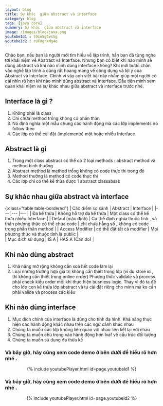 ```yaml
---
layout: blog
title: Sự khác  giữa abstract và interface
category: blog
tags: [java core]
summery: Sự khác  giữa abstract và interface 
image: /images/blog/java.png
youtubeId1 : t9in5g6vsSg
youtubeId2 : rUFUgrkMg4o
---
```


Chào bạn, nếu bạn là người mới tìm hiểu về lập trình, hẳn bạn đã từng nghe tới khái niệm về Abstract và Interface.
Nhưng bạn có biết khi nào mình sẽ dùng abstract và khi nào mình dùng interface không? Khi mới bước chân vào 
nghề lập trình a cũng rất hoang mang về công dụng và lợi ý của Abstract và Interface. Chính vì vậy anh
viết bài này nhằm giúp mọi người có cái nhìn rõ hơn khi nào mình dùng abstract và Interface.
Đầu tiên mình xem quan khái niệm và sự khác nhau giữa abstract và interface trước nhé.

## Interface là gì ?

1. Không phải là class
2. Chỉ chứa method trống không có phần thân
3. Nó định nghĩa một mẫu chung các hành động mà các lớp implements nó follow theo
4. Các lớp có thể cài đặt (implements) một hoặc nhiều Interface 

## Abstract là gì

1. Trong một class abstract có thể có 2 loại methods : abstract method và method bình thường
2. Abstract method là method trống không có code thực thi trong đó
3. Method thường là method có code thực thi 
4. Các lớp chỉ có thể kế thừa được 1 abstract classabsab

## Sự khác nhau giữa abstract và interface

 {:class="table table-bordered"}
 |  Các điểm so sánh  	|  Abstract	                    |   Interface	                                  | 
 |---	                |---	                        |---	     	                                  |
 |   Đa kế thừa 	    | Không hỗ trợ đa kế thừa	    | Một class có thể kế thừa nhiều Interface        |
 |   Defaul (mặc định) 	| Có thể định nghĩa thuộc tính , và thân phương thức có thể chứa code 	    | chỉ chứa hằng số , không có code trong phần thân method | 
 |   Access Modifier	                |   có thể đặt tất cả modifier	    |   Mọi phương thức và thuộc tính là  public	        |  
 |   Mục đích sử dụng                   |     IS  A    |    HAS A (Can do)    |
 
## Khi nào dùng abstract

1. Khả năng mở rộng không cần xoá hết code làm lại
2. Loại những trường hợp giá trị không cần thiết trong lớp (ví dụ store id , thì không cần thiết trong online order)
Phương thức validate và process phải check kiểu order mỗi khi thực hiện busniess logic. Thay vì đó ta để cho lớp con kế thừa lớp abstract và tự cài đặt riêng cho mình mà ko cần phải valide và process các kiểu


## Khi nào dùng interface

1. Mục đích chính của interface là dùng cho tính đa hình. Khả năng thực hiện các hành động khác nhau trên các
ngữ cảnh khác nhau
2. Chúng ta muốn các lớp không liên quan với nhau liên kết lại với nhau
3. Chúng ta muốn chú trọng vào hành động hơn lvaf về cấu trúc đối tượng
4. Chúng ta muốn sử dụng đa thừa kế 

### Và bây giờ, hãy cùng xem code demo ở bên dưới để hiểu rõ hơn nhé . 

<center>
{% include youtubePlayer.html id=page.youtubeId1 %}
</center>

### Và bây giờ, hãy cùng xem code demo ở bên dưới để hiểu rõ hơn nhé . 

<center>
{% include youtubePlayer.html id=page.youtubeId2 %}
</center>
